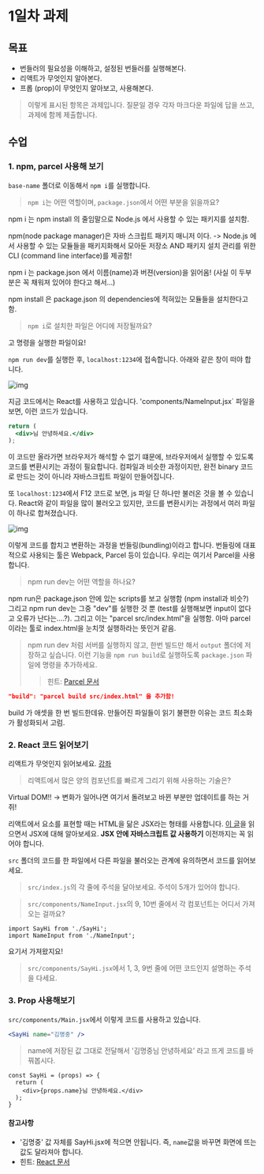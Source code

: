# 1일차 과제 
## 목표
- 번들러의 필요성을 이해하고, 설정된 번들러를 실행해본다.
- 리액트가 무엇인지 알아본다.
- 프롭 (prop)이 무엇인지 알아보고, 사용해본다.

> 이렇게 표시된 항목은 과제입니다.
> 질문일 경우 각자 마크다운 파일에 답을 쓰고, 과제에 함께 제출합니다.

## 수업
### 1. npm, parcel 사용해 보기
`base-name` 폴더로 이동해서 `npm i`를 실행합니다.

> `npm i`는 어떤 역할이며, `package.json`에서 어떤 부분을 읽을까요?

npm i 는 npm install 의 줄임말으로 Node.js 에서 사용할 수 있는 패키지를 설치함.

npm(node package manager)은 자바 스크립트 패키지 매니저 이다. -> Node.js 에서 사용할 수 있는 모듈들을 패키지화해서 모아둔 저장소 AND 패키지 설치 관리를 위한 CLI (command line interface)를 제공함!

npm i 는 package.json 에서 이름(name)과 버젼(version)을 읽어옴! (사실 이 두부분은 꼭 채워져 있어야 한다고 해서...)

npm install 은 package.json 의 dependencies에 적혀있는 모듈들을 설치한다고 함.

> `npm i`로 설치한 파일은 어디에 저장될까요?

고 명령을 실행한 파일이요!

`npm run dev`를 실행한 후, `localhost:1234`에 접속합니다. 아래와 같은 창이 떠야 합니다.

![img](imgs/start.png)

지금 코드에서는 React를 사용하고 있습니다. 'components/NameInput.jsx` 파일을 보면, 이런 코드가 있습니다.
```jsx
return (
  <div>님 안녕하세요.</div>
);
```
이 코드만 올라가면 브라우저가 해석할 수 없기 떄문에, 브라우저에서 실행할 수 있도록 코드를 변환시키는 과정이 필요합니다.
컴파일과 비슷한 과정이지만, 완전 binary 코드로 만드는 것이 아니라 자바스크립트 파일이 만들어집니다.

또 `localhost:1234`에서 F12 코드로 보면, js 파일 단 하나만 불러온 것을 볼 수 있습니다.
React와 같이 파일을 많이 불러오고 있지만, 코드를 변환시키는 과정에서 여러 파일이 하나로 합쳐졌습니다.

![img](imgs/bundling-src.png)

이렇게 코드를 합치고 변환하는 과정을 번들링(bundling)이라고 합니다.
번들링에 대표적으로 사용되는 툴은 Webpack, Parcel 등이 있습니다. 우리는 여기서 Parcel을 사용합니다.

> npm run dev는 어떤 역할을 하나요?

npm run은 package.json 안에 있는 scripts를 보고 실행함 (npm install과 비슷?) 그리고 npm run dev는 그중 "dev"를 실행한 것 뿐 (test를 실행해보면 input이 없다고 오류가 난다는....?). 그리고 이는 "parcel src/index.html"을 실행함. 아마 parcel이라는 툴로 index.html을 눈치껏 실행하라는 뜻인거 같음.



> npm run dev 처럼 서버를 실행하지 않고, 한번 빌드만 해서 `output` 폴더에 저장하고 싶습니다.
> 이런 기능을 `npm run build`로 실행하도록 `package.json` 파일에 명령을 추가하세요.
>> 힌트: [Parcel 문서](https://parceljs.org/cli.html)

```JSON
"build": "parcel build src/index.html" 을 추가함!
```

build 가 애셋을 한 번 빌드한데유. 만들어진 파일들이 읽기 불편한 이유는 코드 최소화가 활성화되서 고럼.

### 2. React 코드 읽어보기

리액트가 무엇인지 읽어보세요.
[강좌](https://velopert.com/3612)

> 리액트에서 많은 양의 컴포넌트를 빠르게 그리기 위해 사용하는 기술은?

Virtual DOM!! -> 변화가 일어나면 여기서 돌려보고 바뀐 부분만 업데이트를 하는 거쥐!

리액트에서 요소를 표현할 때는 HTML을 닮은 JSX라는 형태를 사용합니다.
[이 글](https://velopert.com/3626)을 읽으면서 JSX에 대해 알아보세요.
**JSX 안에 자바스크립트 값 사용하기** 이전까지는 꼭 읽어야 합니다.

`src` 폴더의 코드를 한 파일에서 다른 파일을 불러오는 관계에 유의하면서 코드를 읽어보세요.

> `src/index.js`의 각 줄에 주석을 달아보세요. 주석이 5개가 있어야 합니다.

> `src/components/NameInput.jsx`의 9, 10번 줄에서 각 컴포넌트는 어디서 가져오는 걸까요?

```JSX
import SayHi from './SayHi';
import NameInput from './NameInput';
```
요기서 가져왔지요!

> `src/components/SayHi.jsx`에서 1, 3, 9번 줄에 어떤 코드인지 설명하는 주석을 다세요.

### 3. Prop 사용해보기

`src/components/Main.jsx`에서 이렇게 코드를 사용하고 있습니다.

```jsx
<SayHi name="김명중" />
```
> name에 저장된 값 그대로 전달해서 '김명중님 안녕하세요' 라고 뜨게 코드를 바꿔봅시다.

```JSX
const SayHi = (props) => {
  return (
    <div>{props.name}님 안녕하세요.</div>
  );
}
```

#### 참고사항
- '김명중' 값 자체를 SayHi.jsx에 적으면 안됩니다. 즉, `name`값을 바꾸면 화면에 뜨는 값도 달라져아 합니다.
- 힌트: [React 문서](https://reactjs-kr.firebaseapp.com/tutorial/tutorial.html)